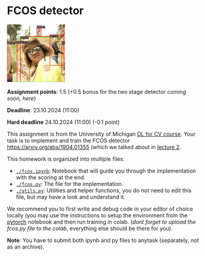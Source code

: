 # FCOS detector

<img src="./person.png" style="width: 30%;">

**Assignment points**: 1.5 (+0.5 bonus for the two stage detector *coming soon, here*)

**Deadline**: 23.10.2024 (11:00)

**Hard deadline** 24.10.2024 (11:00) (-0.1 point)

This assignment is from the University of Michigan [DL for CV course](https://web.eecs.umich.edu/~justincj/teaching/eecs498/WI2022/). Your task is to implement and train the FCOS detector https://arxiv.org/abs/1904.01355 (which we talked about in [lecture 2](../DL_2CV_04objectdetection_lec02.pdf).

This homework is organized into multiple files:

- [`./fcos.ipynb`](./fcos.ipynb):  Notebook that will guide you through the implementation with the scoring at the end.
- [`./fcos.py`](./fcos.py): The file for the implementation.
- [`./utils.py`](./utils.py): Utilities and helper functions, you do not need to edit this file, but may have a look and understand it.

We recommend you to first write and debug code in your editor of choice locally (you may use the instructions to setup the environment from the [pytorch](../../week01-intro/pytorch.ipynb) notebook and then run training in colab. (*dont forget to upload the fcos.py file to the colab*, everything else should be there for you).

**Note**: You have to submit both ipynb and py files to anytask (separately, not as an archive).

